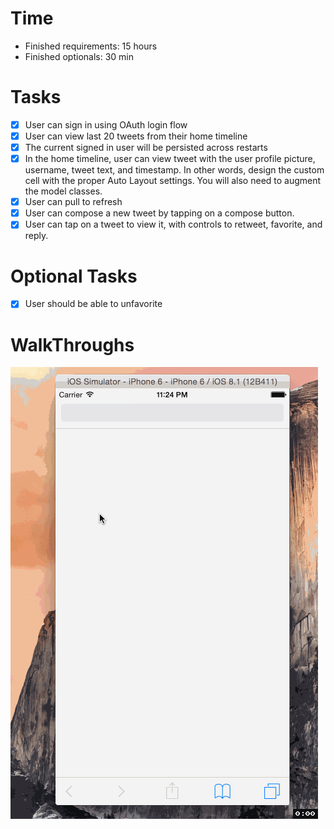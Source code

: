 # Time
- Finished requirements: 15 hours
- Finished optionals: 30 min

# Tasks
- [x] User can sign in using OAuth login flow
- [x] User can view last 20 tweets from their home timeline
- [x] The current signed in user will be persisted across restarts
- [x] In the home timeline, user can view tweet with the user profile picture, username, tweet text, and timestamp. In other words, design the custom cell with the proper Auto Layout settings. You will also need to augment the model classes.
- [x] User can pull to refresh
- [x] User can compose a new tweet by tapping on a compose button.
- [x] User can tap on a tweet to view it, with controls to retweet, favorite, and reply.

# Optional Tasks
- [x] User should be able to unfavorite

# WalkThroughs
![walkThroughImage](https://raw.githubusercontent.com/xsunsmile/TwitterApp/master/walkThrough.gif)
